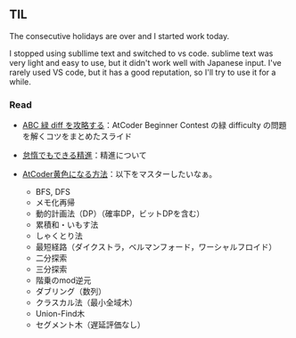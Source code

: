 ## TIL

The consecutive holidays are over and I started work today.

I stopped using subllime text and switched to vs code. sublime text was very light and easy to use, but it didn't work well with Japanese input. I've rarely used VS code, but it has a good reputation, so I'll try to use it for a while.

### Read

* [ABC 緑 diff を攻略する](https://speakerdeck.com/furuya1223/the-view-of-green-difficulty-problems?slide=26)：AtCoder Beginner Contest の緑 difficulty の問題を解くコツをまとめたスライド

* [怠惰でもできる精進](https://www.creativ.xyz/dont-say-lazy/)：精進について

* [AtCoder黄色になる方法](https://www.creativ.xyz/atcoder-yellow-596/)：以下をマスターしたいなぁ。

	* BFS, DFS
	* メモ化再帰
	* 動的計画法（DP）（確率DP，ビットDPを含む）
	* 累積和・いもす法
	* しゃくとり法
	* 最短経路（ダイクストラ，ベルマンフォード，ワーシャルフロイド）
	* 二分探索
	* 三分探索
	* 階乗のmod逆元
	* ダブリング（数列）
	* クラスカル法（最小全域木）
	* Union-Find木
	* セグメント木（遅延評価なし）

